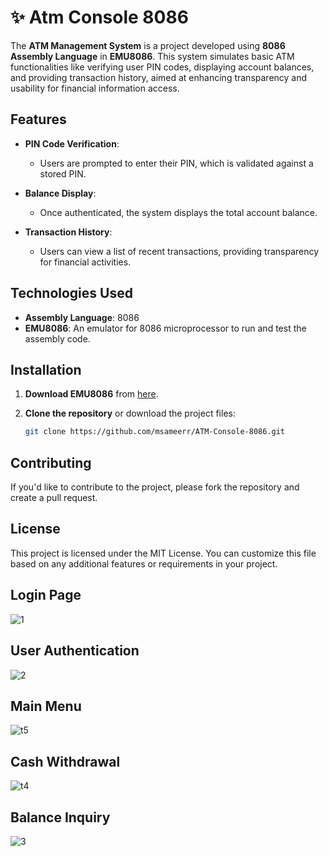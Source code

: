 # ✨ Atm Console 8086

The **ATM Management System** is a project developed using **8086 Assembly Language** in **EMU8086**. This system simulates basic ATM functionalities like verifying user PIN codes, displaying account balances, and providing transaction history, aimed at enhancing transparency and usability for financial information access.

## Features

- **PIN Code Verification**: 
  - Users are prompted to enter their PIN, which is validated against a stored PIN.

- **Balance Display**:
  - Once authenticated, the system displays the total account balance.

- **Transaction History**:
  - Users can view a list of recent transactions, providing transparency for financial activities.

## Technologies Used

- **Assembly Language**: 8086
- **EMU8086**: An emulator for 8086 microprocessor to run and test the assembly code.

## Installation

1. **Download EMU8086** from [here](https://emu8086-microprocessor-emulator.soft112.com/).

2. **Clone the repository** or download the project files:
   ```bash
   git clone https://github.com/msameerr/ATM-Console-8086.git

## Contributing
If you'd like to contribute to the project, please fork the repository and create a pull request.

## License
This project is licensed under the MIT License.
You can customize this file based on any additional features or requirements in your project.


## Login Page
![1](https://github.com/user-attachments/assets/f472773f-d605-4bb2-a2f4-1aa56737230e)
## User Authentication
![2](https://github.com/user-attachments/assets/a46f3b6c-69d1-4c0a-bfbf-0adc6310ed79)
## Main Menu
![t5](https://github.com/user-attachments/assets/7395ba91-36f7-42a9-a506-f1fdc886ce74)
## Cash Withdrawal
![t4](https://github.com/user-attachments/assets/7b7f69e5-7108-48db-94d7-e0ab07c80996)
## Balance Inquiry
![3](https://github.com/user-attachments/assets/d0d16032-0700-4489-a5c7-69a95825d3d3)
